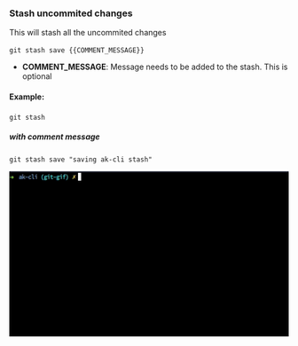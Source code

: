 ### Stash uncommited changes

This will stash all the uncommited changes

`git stash save {{COMMENT_MESSAGE}}`

- <b>COMMENT_MESSAGE</b>: Message needs to be added to the stash.  This is optional

#### Example:

`git stash`

##### with comment message

`git stash save "saving ak-cli stash"`

<img src="../../gifs/git-stash.gif" alt="Git Stash"/> <br>
